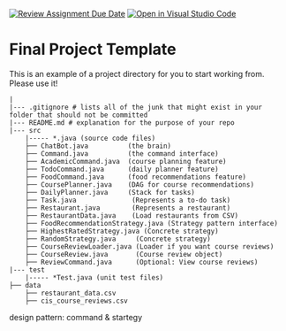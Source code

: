 [![Review Assignment Due Date](https://classroom.github.com/assets/deadline-readme-button-22041afd0340ce965d47ae6ef1cefeee28c7c493a6346c4f15d667ab976d596c.svg)](https://classroom.github.com/a/nK589Lr0)
[![Open in Visual Studio Code](https://classroom.github.com/assets/open-in-vscode-2e0aaae1b6195c2367325f4f02e2d04e9abb55f0b24a779b69b11b9e10269abc.svg)](https://classroom.github.com/online_ide?assignment_repo_id=18841701&assignment_repo_type=AssignmentRepo)
# Final Project Template

This is an example of a project directory for you to start working from. Please use it!


```text
|
|--- .gitignore # lists all of the junk that might exist in your folder that should not be committed
|--- README.md # explanation for the purpose of your repo
|--- src
    |----- *.java (source code files)
    ├── ChatBot.java          (the brain)
    ├── Command.java          (the command interface)
    ├── AcademicCommand.java  (course planning feature)
    ├── TodoCommand.java      (daily planner feature)
    ├── FoodCommand.java      (food recommendations feature)
    ├── CoursePlanner.java    (DAG for course recommendations)
    ├── DailyPlanner.java     (Stack for tasks)
    ├── Task.java              (Represents a to-do task)
    ├── Restaurant.java        (Represents a restaurant)
    ├── RestaurantData.java    (Load restaurants from CSV)
    ├── FoodRecommendationStrategy.java (Strategy pattern interface)
    ├── HighestRatedStrategy.java (Concrete strategy)
    ├── RandomStrategy.java     (Concrete strategy)
    ├── CourseReviewLoader.java (Loader if you want course reviews)
    ├── CourseReview.java       (Course review object)
    ├── ReviewCommand.java      (Optional: View course reviews)
|--- test
    |----- *Test.java (unit test files)
├── data
    ├── restaurant_data.csv
    ├── cis_course_reviews.csv
```

design pattern: command & startegy
